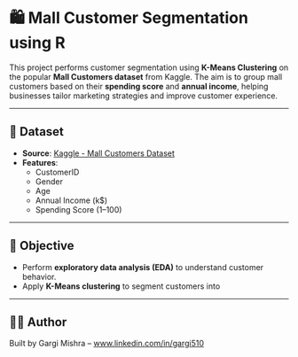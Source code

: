  # 🛍️ Mall Customer Segmentation using R

This project performs customer segmentation using **K-Means Clustering** on the popular **Mall Customers dataset** from Kaggle. The aim is to group mall customers based on their **spending score** and **annual income**, helping businesses tailor marketing strategies and improve customer experience.

---

## 📂 Dataset

- **Source**: [Kaggle - Mall Customers Dataset](https://www.kaggle.com/datasets/vjchoudhary7/customer-segmentation-tutorial)
- **Features**:
  - CustomerID
  - Gender
  - Age
  - Annual Income (k$)
  - Spending Score (1–100)

---

## 🧪 Objective

- Perform **exploratory data analysis (EDA)** to understand customer behavior.
- Apply **K-Means clustering** to segment customers into

---

## 👩‍💻 Author

Built by Gargi Mishra – www.linkedin.com/in/gargi510
